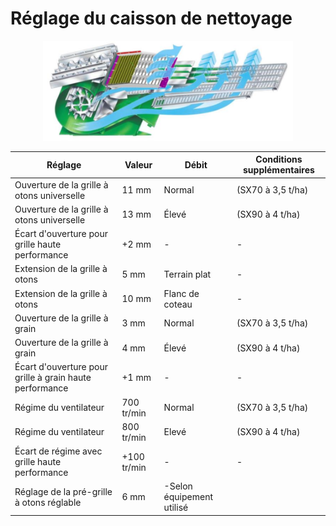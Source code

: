 # Réglage du caisson de nettoyage

<p align="center">
  <img src="images/reglages_caisson_nettoyage.png" alt="Caisson de nettoyage." width="400"/>
</p>

|Réglage|Valeur|Débit|Conditions supplémentaires|
|---|---|---|---|
|Ouverture de la grille à otons universelle|11 mm|Normal|(SX70 à 3,5 t/ha)|
|Ouverture de la grille à otons universelle|13 mm|Élevé|(SX90 à 4 t/ha)|
|Écart d'ouverture pour grille haute performance|+2 mm|-|-|
|Extension de la grille à otons|5 mm|Terrain plat|-|
|Extension de la grille à otons|10 mm|Flanc de coteau|-|
|Ouverture de la grille à grain|3 mm|Normal|(SX70 à 3,5 t/ha)|
|Ouverture de la grille à grain|4 mm|Élevé|(SX90 à 4 t/ha)|
|Écart d'ouverture pour grille à grain haute performance|+1 mm|-|-|
|Régime du ventilateur|700 tr/min|Normal|(SX70 à 3,5 t/ha)|
|Régime du ventilateur|800 tr/min|Elevé|(SX90 à 4 t/ha)|
|Écart de régime avec grille haute performance|+100 tr/min|-|-|
|Réglage de la pré-grille à otons réglable|6 mm|-Selon équipement utilisé||